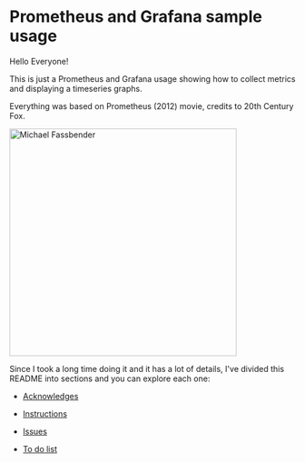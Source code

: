 # Prometheus and Grafana sample usage

Hello Everyone!

This is just a Prometheus and Grafana usage showing how to collect metrics and displaying a timeseries graphs.

Everything was based on Prometheus (2012) movie, credits to 20th Century Fox.

<img src="https://media1.fdncms.com/arktimes/imager/prometheus-michael-fassbender-stars-ima/u/original/2291437/movie_review1-1.jpg" alt="Michael Fassbender" width="400" align="center">

Since I took a long time doing it and it has a lot of details, I've divided this README into sections and you can explore each one:

- [Acknowledges](ACKNOWLEDGES.md) 

- [Instructions](INSTRUCTIONS.md) 

- [Issues](ISSUES.md) 

- [To do list](TODO.md) 
